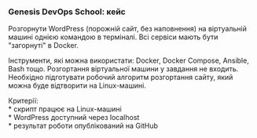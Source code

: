 ### Genesis DevOps School: кейс  

Розгорнути WordPress (порожній сайт, без наповнення) на віртуальній машині однією командою в терміналі. Всі сервіси мають бути "загорнуті" в Docker.  

Інструменти, які можна використати: Docker, Docker Compose, Ansible, Bash тощо. Розгортання віртуальної машини у завдання не входить. Необхідно підготувати робочий алгоритм розгортання сайту, який можна буде відтворити на Linux-машині.  

Критерії:  
    * скрипт працює на Linux-машині  
    * WordPress доступний через localhost  
    * результат роботи опублікований на GitHub  
